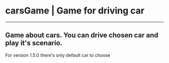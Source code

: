 # carsGame | Game for driving car
---
Game about cars. You can drive chosen car and play it's scenario.
---
For version 1.5.0 there's only default car to choose